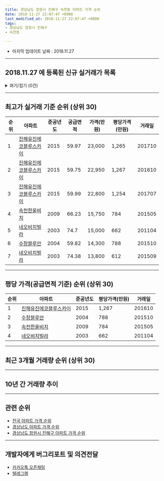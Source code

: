 ```yaml
---
title: 경상남도 창원시 진해구 속천동 아파트 가격 순위
date: 2018-11-27 22:07:47 +0900
last_modified_at: 2018-11-27 22:07:47 +0900
tags:
- 경상남도 창원시 진해구
- 속천동

---
```


* 마지막 업데이트 날짜 : 2018.11.27

---

## 2018.11.27 에 등록된 신규 실거래가 목록

<details>
<summary>펴기/접기 (0건)</summary>
<div markdown="1">

|아파트|준공년도|공급면적|가격(만원)|평당가격(만원)|거래일|
|---|---|---|---|---|---|
|없음||||||


</div>
</details>

---

## 최고가 실거래 기준 순위 (상위 30)


|순위|아파트|준공년도|공급면적|가격(만원)|평당가격(만원)|거래일|
|---|---|---|---|---|---|---|
|1|[진해유진에코블루스카이](https://search.naver.com/search.naver?query=%EA%B2%BD%EC%83%81%EB%82%A8%EB%8F%84+%EC%B0%BD%EC%9B%90%EC%8B%9C+%EC%A7%84%ED%95%B4%EA%B5%AC+%EC%86%8D%EC%B2%9C%EB%8F%99+%EC%A7%84%ED%95%B4%EC%9C%A0%EC%A7%84%EC%97%90%EC%BD%94%EB%B8%94%EB%A3%A8%EC%8A%A4%EC%B9%B4%EC%9D%B4)|2015|59.97|23,000|1,265|201710|
|2|[진해유진에코블루스카이](https://search.naver.com/search.naver?query=%EA%B2%BD%EC%83%81%EB%82%A8%EB%8F%84+%EC%B0%BD%EC%9B%90%EC%8B%9C+%EC%A7%84%ED%95%B4%EA%B5%AC+%EC%86%8D%EC%B2%9C%EB%8F%99+%EC%A7%84%ED%95%B4%EC%9C%A0%EC%A7%84%EC%97%90%EC%BD%94%EB%B8%94%EB%A3%A8%EC%8A%A4%EC%B9%B4%EC%9D%B4)|2015|59.75|22,950|1,267|201610|
|3|[진해유진에코블루스카이](https://search.naver.com/search.naver?query=%EA%B2%BD%EC%83%81%EB%82%A8%EB%8F%84+%EC%B0%BD%EC%9B%90%EC%8B%9C+%EC%A7%84%ED%95%B4%EA%B5%AC+%EC%86%8D%EC%B2%9C%EB%8F%99+%EC%A7%84%ED%95%B4%EC%9C%A0%EC%A7%84%EC%97%90%EC%BD%94%EB%B8%94%EB%A3%A8%EC%8A%A4%EC%B9%B4%EC%9D%B4)|2015|59.99|22,800|1,254|201707|
|4|[속천한울비치](https://search.naver.com/search.naver?query=%EA%B2%BD%EC%83%81%EB%82%A8%EB%8F%84+%EC%B0%BD%EC%9B%90%EC%8B%9C+%EC%A7%84%ED%95%B4%EA%B5%AC+%EC%86%8D%EC%B2%9C%EB%8F%99+%EC%86%8D%EC%B2%9C%ED%95%9C%EC%9A%B8%EB%B9%84%EC%B9%98)|2009|66.23|15,750|784|201505|
|5|[네오비치빌라](https://search.naver.com/search.naver?query=%EA%B2%BD%EC%83%81%EB%82%A8%EB%8F%84+%EC%B0%BD%EC%9B%90%EC%8B%9C+%EC%A7%84%ED%95%B4%EA%B5%AC+%EC%86%8D%EC%B2%9C%EB%8F%99+%EB%84%A4%EC%98%A4%EB%B9%84%EC%B9%98%EB%B9%8C%EB%9D%BC)|2003|74.7|15,000|662|201104|
|6|[수창블루안](https://search.naver.com/search.naver?query=%EA%B2%BD%EC%83%81%EB%82%A8%EB%8F%84+%EC%B0%BD%EC%9B%90%EC%8B%9C+%EC%A7%84%ED%95%B4%EA%B5%AC+%EC%86%8D%EC%B2%9C%EB%8F%99+%EC%88%98%EC%B0%BD%EB%B8%94%EB%A3%A8%EC%95%88)|2004|59.82|14,300|788|201510|
|7|[네오비치빌라](https://search.naver.com/search.naver?query=%EA%B2%BD%EC%83%81%EB%82%A8%EB%8F%84+%EC%B0%BD%EC%9B%90%EC%8B%9C+%EC%A7%84%ED%95%B4%EA%B5%AC+%EC%86%8D%EC%B2%9C%EB%8F%99+%EB%84%A4%EC%98%A4%EB%B9%84%EC%B9%98%EB%B9%8C%EB%9D%BC)|2003|74.38|13,800|612|201509|


---

## 평당 가격(공급면적 기준) 순위 (상위 30)


|순위|아파트|준공년도|평당가격(만원)|거래일|
|---|---|---|---|---|
|1|[진해유진에코블루스카이](https://search.naver.com/search.naver?query=%EA%B2%BD%EC%83%81%EB%82%A8%EB%8F%84+%EC%B0%BD%EC%9B%90%EC%8B%9C+%EC%A7%84%ED%95%B4%EA%B5%AC+%EC%86%8D%EC%B2%9C%EB%8F%99+%EC%A7%84%ED%95%B4%EC%9C%A0%EC%A7%84%EC%97%90%EC%BD%94%EB%B8%94%EB%A3%A8%EC%8A%A4%EC%B9%B4%EC%9D%B4)|2015|1,267|201610|
|2|[수창블루안](https://search.naver.com/search.naver?query=%EA%B2%BD%EC%83%81%EB%82%A8%EB%8F%84+%EC%B0%BD%EC%9B%90%EC%8B%9C+%EC%A7%84%ED%95%B4%EA%B5%AC+%EC%86%8D%EC%B2%9C%EB%8F%99+%EC%88%98%EC%B0%BD%EB%B8%94%EB%A3%A8%EC%95%88)|2004|788|201510|
|3|[속천한울비치](https://search.naver.com/search.naver?query=%EA%B2%BD%EC%83%81%EB%82%A8%EB%8F%84+%EC%B0%BD%EC%9B%90%EC%8B%9C+%EC%A7%84%ED%95%B4%EA%B5%AC+%EC%86%8D%EC%B2%9C%EB%8F%99+%EC%86%8D%EC%B2%9C%ED%95%9C%EC%9A%B8%EB%B9%84%EC%B9%98)|2009|784|201505|
|4|[네오비치빌라](https://search.naver.com/search.naver?query=%EA%B2%BD%EC%83%81%EB%82%A8%EB%8F%84+%EC%B0%BD%EC%9B%90%EC%8B%9C+%EC%A7%84%ED%95%B4%EA%B5%AC+%EC%86%8D%EC%B2%9C%EB%8F%99+%EB%84%A4%EC%98%A4%EB%B9%84%EC%B9%98%EB%B9%8C%EB%9D%BC)|2003|662|201104|


---

## 최근 3개월 거래량 순위 (상위 30)


<div style="width:100%;">
    <canvas id="deal_count_ranking" height="13"></canvas>
</div>


<script>
new Chart(document.getElementById("deal_count_ranking"), {
    type: 'horizontalBar',
    data: {
        labels: ['수창블루안'],
        datasets: [{
            label: '실거래 수',
            data: [1],
            borderColor: "rgba(255, 0, 128, 1)",
            backgroundColor: "rgba(255, 0, 128, 0.5)",
            fill: false,
        }]
    },
    options: {
        responsive: true,
        title: {
            display: true,
            text: '최근 3개월 거래량 순위'
        },
        tooltips: {
            mode: 'index',
            intersect: false,
            callbacks: {
                title: function(tooltipItems, data) {
                    return "실거래 수:";
                },
                label: function(tooltipItem, data) {
                    return data.labels[tooltipItem.index] + ": " + tooltipItem.xLabel;
                }
            }
        },
        hover: {
            mode: 'nearest',
            intersect: true
        },
        scales: {
            xAxes: [{
                display: true,
                scaleLabel: {
                    display: true,
                    labelString: '실거래 수'
                },
                ticks: {
                    suggestedMin: 0,
                }
            }],
            yAxes: [{
                display: true,
                ticks: {
                    autoSkip: false,
                    callback: function(value, index, values) {
                        if (value.length > 10)
                            return value.substr(0, 8) + "...";
                        else
                            return value;
                    }
                },
                scaleLabel: {
                    display: false,
                }
            }]
        }
    }
});

</script>


---

## 10년 간 거래량 추이


<div style="width:100%;">
    <canvas id="deal_progress" height="300"></canvas>
</div>

<script>
new Chart(document.getElementById("deal_progress"), {
    type: 'line',
    data: {
        labels: ['200811','200812','200901','200902','200903','200904','200905','200906','200907','200908','200909','200910','200911','200912','201001','201002','201003','201004','201005','201006','201007','201008','201009','201010','201011','201012','201101','201102','201103','201104','201105','201106','201107','201108','201109','201110','201111','201112','201201','201202','201203','201204','201205','201206','201207','201208','201209','201210','201211','201212','201301','201302','201303','201304','201305','201306','201307','201308','201309','201310','201311','201312','201401','201402','201403','201404','201405','201406','201407','201408','201409','201410','201411','201412','201501','201502','201503','201504','201505','201506','201507','201508','201509','201510','201511','201512','201601','201602','201603','201604','201605','201606','201607','201608','201609','201610','201611','201612','201701','201702','201703','201704','201705','201706','201707','201708','201709','201710','201711','201712','201801','201802','201803','201804','201805','201806','201807','201808','201809','201810','201811'],
        datasets: [{
            label: '실거래 수',
            pointRadius: 1,
            data: [1, 2, 0, 2, 1, 0, 1, 0, 1, 1, 1, 3, 3, 7, 4, 4, 2, 3, 4, 0, 5, 3, 2, 1, 2, 2, 3, 4, 0, 5, 1, 0, 0, 0, 2, 2, 3, 1, 1, 1, 2, 1, 2, 0, 2, 0, 0, 1, 1, 1, 1, 3, 1, 2, 0, 1, 0, 2, 1, 1, 0, 0, 0, 1, 2, 0, 3, 1, 1, 4, 2, 1, 0, 2, 1, 3, 0, 2, 6, 1, 6, 3, 3, 2, 2, 1, 4, 1, 4, 1, 0, 0, 0, 4, 2, 2, 1, 3, 0, 0, 7, 0, 1, 0, 4, 3, 0, 2, 0, 0, 4, 1, 1, 1, 0, 1, 0, 0, 1, 0, 0],
            borderColor: "rgba(255, 201, 14, 1)",
            backgroundColor: "rgba(255, 201, 14, 0.5)",
            fill: true,
        }]
    },
    options: {
        responsive: true,
        title: {
            display: true,
            text: '10년간 거래량 추이'
        },
        tooltips: {
            mode: 'index',
            intersect: false,
        },
        hover: {
            mode: 'nearest',
            intersect: true
        },
        scales: {
            xAxes: [{
                display: true,
                scaleLabel: {
                    display: true,
                    labelString: '년/월'
                }
            }],
            yAxes: [{
                display: true,
                ticks: {
                    suggestedMin: 0,
                },
                scaleLabel: {
                    display: true,
                    labelString: '실거래 수'
                }
            }]
        }
    }
});

</script>


---

## 관련 순위

- [전국 아파트 가격 순위](https://inasie.github.io/apt-ranking/전국)
- [경상남도 아파트 가격 순위](https://inasie.github.io/apt-ranking/경상남도)
- [경상남도 창원시 진해구 아파트 가격 순위](https://inasie.github.io/apt-ranking/경상남도-창원시-진해구)


---

## 개발자에게 버그리포트 및 의견전달

- [카카오톡 오픈채팅](https://open.kakao.com/o/gLJUAP4)
- [텔레그램](https://t.me/inasie)

